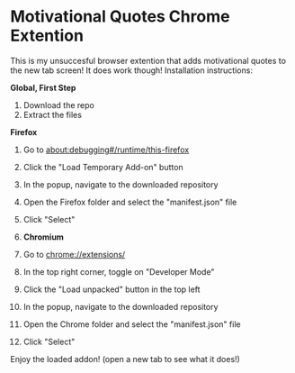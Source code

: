 # Motivational Quotes Chrome Extention
This is my unsuccesful browser extention that adds motivational quotes to the new tab screen! It does work though!
Installation instructions:

**Global, First Step**
1. Download the repo
2. Extract the files

**Firefox**
1. Go to [about:debugging#/runtime/this-firefox](about:debugging#/runtime/this-firefox)
2. Click the "Load Temporary Add-on" button
3. In the popup, navigate to the downloaded repository
4. Open the Firefox folder and select the "manifest.json" file
5. Click "Select"

7. **Chromium**
1. Go to [chrome://extensions/](chrome://extensions/)
2. In the top right corner, toggle on "Developer Mode"
3. Click the "Load unpacked" button in the top left
4. In the popup, navigate to the downloaded repository
5. Open the Chrome folder and select the "manifest.json" file
6. Click "Select"


Enjoy the loaded addon! (open a new tab to see what it does!)
